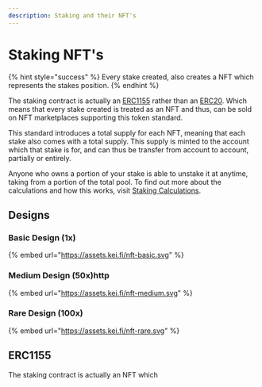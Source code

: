 ```yaml
---
description: Staking and their NFT's
---
```


# Staking NFT's

{% hint style="success" %}
Every stake created, also creates a NFT which represents the stakes position.&#x20;
{% endhint %}

The staking contract is actually an [ERC1155](nft-stake.md#erc1155) rather than an [ERC20](https://eips.ethereum.org/EIPS/eip-20). Which means that every stake created is treated as an NFT and thus, can be sold on NFT marketplaces supporting this token standard.&#x20;

This standard introduces a total supply for each NFT, meaning that each stake also comes with a total supply. This supply is minted to the account which that stake is for, and can thus be transfer from account to account, partially or entirely.

Anyone who owns a portion of your stake is able to unstake it at anytime, taking from a portion of the total pool. To find out more about the calculations and how this works, visit [Staking Calculations](staking-calculations.md).

## Designs

### Basic Design (1x)

{% embed url="https://assets.kei.fi/nft-basic.svg" %}

### Medium Design (50x)http

{% embed url="https://assets.kei.fi/nft-medium.svg" %}

### Rare Design (100x)

{% embed url="https://assets.kei.fi/nft-rare.svg" %}

## ERC1155

The staking contract is actually an NFT which&#x20;
